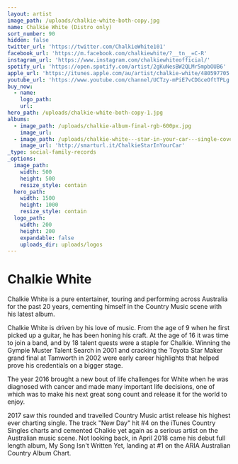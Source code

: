 ```yaml
---
layout: artist
image_path: /uploads/chalkie-white-both-copy.jpg
name: Chalkie White (Distro only)
sort_number: 90
hidden: false
twitter_url: 'https://twitter.com/ChalkieWhite101'
facebook_url: 'https://m.facebook.com/chalkiewhite/?__tn__=C-R'
instagram_url: 'https://www.instagram.com/chalkiewhiteofficial/'
spotify_url: 'https://open.spotify.com/artist/2gKuNesBW2QLMr5mpbOUB6'
apple_url: 'https://itunes.apple.com/au/artist/chalkie-white/480597705'
youtube_url: 'https://www.youtube.com/channel/UCTzy-mPiE7vCDGceOftTPLg'
buy_now:
  - name:
    logo_path:
    url:
hero_path: /uploads/chalkie-white-both-copy-1.jpg
albums:
  - image_path: /uploads/chalkie-album-final-rgb-600px.jpg
    image_url:
  - image_path: /uploads/chalkie-white---star-in-your-car---single-cover-600px.jpg
    image_url: 'http://smarturl.it/ChalkieStarInYourCar'
_type: social-family-records
_options:
  image_path:
    width: 500
    height: 500
    resize_style: contain
  hero_path:
    width: 1500
    height: 1000
    resize_style: contain
  logo_path:
    width: 200
    height: 200
    expandable: false
    uploads_dir: uploads/logos
---
```


# Chalkie White

Chalkie White is a pure entertainer, touring and performing across Australia for the past 20 years, cementing himself in the Country Music scene with his latest album.

Chalkie White is driven by his love of music. From the age of 9 when he first picked up a guitar, he has been honing his craft. At the age of 16 it was time to join a band, and by 18 talent quests were a staple for Chalkie. Winning the Gympie Muster Talent Search in 2001 and cracking the Toyota Star Maker grand final at Tamworth in 2002 were early career highlights that helped prove his credentials on a bigger stage.

The year 2016 brought a new bout of life challenges for White when he was diagnosed with cancer and made many important life decisions, one of which was to make his next great song count and release it for the world to enjoy.

2017 saw this rounded and travelled Country Music artist release his highest ever charting single. The track "New Day" hit \#4 on the iTunes Country Singles charts and cemented Chalkie yet again as a serious artist on the Australian music scene. Not looking back, in April 2018 came his debut full length album, My Song Isn't Written Yet, landing at \#1 on the ARIA Australian Country Album Chart.